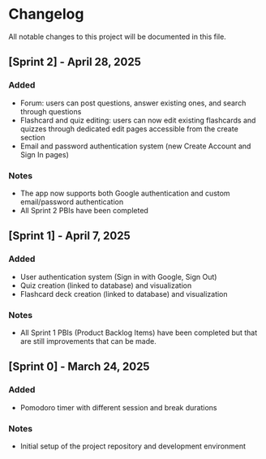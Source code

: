 # Changelog

All notable changes to this project will be documented in this file.

## [Sprint 2] - April 28, 2025
### Added
- Forum: users can post questions, answer existing ones, and search through questions
- Flashcard and quiz editing: users can now edit existing flashcards and quizzes through dedicated edit pages accessible from the create section
- Email and password authentication system (new Create Account and Sign In pages)

### Notes
- The app now supports both Google authentication and custom email/password authentication
- All Sprint 2 PBIs have been completed

## [Sprint 1] - April 7, 2025
### Added
- User authentication system (Sign in with Google, Sign Out)
- Quiz creation (linked to database) and visualization
- Flashcard deck creation (linked to database) and visualization

### Notes
- All Sprint 1 PBIs (Product Backlog Items) have been completed but that are still improvements that can be made.

## [Sprint 0] - March 24, 2025
### Added
- Pomodoro timer with different session and break durations

### Notes
- Initial setup of the project repository and development environment
